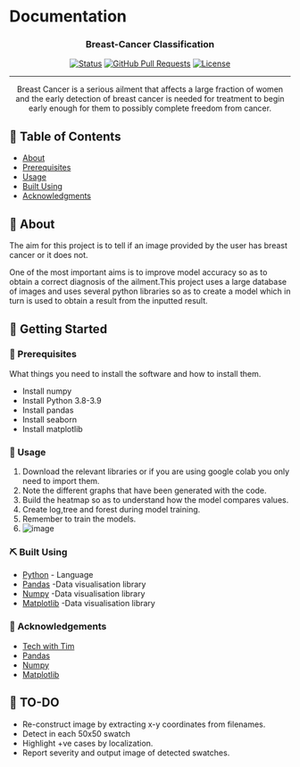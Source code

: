 <!--# Breast-Cancer-Detection
Detects IDC from Breast Histopathological Images

# TODO

* Re-construct image by extracting x-y coordinates from filenames.
* Detect in each 50x50 swatch
* Highlight +ve cases by localization.
* Report severity and output image of detected swatches.
-->
# Documentation


<h3 align="center">Breast-Cancer Classification</h3>

<div align="center">

[![Status](https://img.shields.io/badge/status-active-success.svg)]()
[![GitHub Pull Requests](https://img.shields.io/github/issues-pr/kylelobo/The-Documentation-Compendium.svg)](https://github.com/Tech-Matrix/Breast-Cancer-Classification)
[![License](https://img.shields.io/badge/license-MIT-blue.svg)](/LICENSE)

</div>

---

<p align="center"> 
 Breast Cancer is a serious ailment that affects a large fraction of women and the early detection of breast cancer is needed for treatment to begin early enough for them to possibly complete freedom from cancer.
</p>

## 📝 Table of Contents

- [About](#about)
- [Prerequisites](#prerequisites)
- [Usage](#usage)
- [Built Using](#built_using)
- [Acknowledgments](#acknowledgement)

## 🧐 About <a name = "about"></a>

The aim for this project is to tell if an image provided by the user has breast cancer or it does not.

One of the most important aims is to improve model accuracy so as to obtain a correct diagnosis of the ailment.This project uses a large database of images and uses several python libraries so as to create a model which in turn is used to obtain a result from the inputted result.

## 🏁 Getting Started <a name = "getting_started"></a>

### 📃 Prerequisites <a name="prerequisites"></a>

What things you need to install the software and how to install them.

- Install numpy
- Install Python 3.8-3.9 
- Install pandas
- Install seaborn
- Install matplotlib

### 🎈 Usage <a name="usage"></a>

1. Download the relevant libraries or if you are using google colab you only need to import them.
1. Note the different graphs that have been generated with the code.
1. Build the heatmap so as to understand how the model compares values.
1. Create log,tree and forest during model training.
1. Remember to train the models.
1.  ![image](https://user-images.githubusercontent.com/72858215/134349361-0070e4c6-5a6b-4f82-8c2c-1e8d824981c1.png)


### ⛏️ Built Using <a name = "built_using"></a>

- [Python](https://www.python.org/downloads/release/python-370) - Language
- [Pandas](https://pandas.pydata.org/) -Data visualisation library
- [Numpy](https://numpy.org/install/) -Data visualisation library
- [Matplotlib](https://matplotlib.org/downloads.html) -Data visualisation library

### 🎉 Acknowledgements <a name = "acknowledgement"></a>

- [Tech with Tim](https://www.youtube.com/c/TechWithTim)
- [Pandas](https://pandas.pydata.org/docs/)
- [Numpy](https://numpy.org/doc/)
- [Matplotlib](https://matplotlib.org/stable/contents.html)

## 📃 TO-DO
* Re-construct image by extracting x-y coordinates from filenames.
* Detect in each 50x50 swatch
* Highlight +ve cases by localization.
* Report severity and output image of detected swatches.
